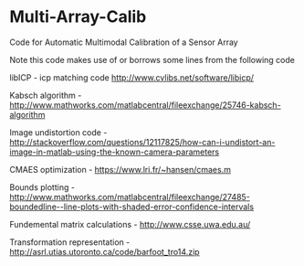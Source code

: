 # Multi-Array-Calib
Code for Automatic Multimodal Calibration of a Sensor Array

Note this code makes use of or borrows some lines from the following code

libICP - icp matching code http://www.cvlibs.net/software/libicp/

Kabsch algorithm - http://www.mathworks.com/matlabcentral/fileexchange/25746-kabsch-algorithm

Image undistortion code - http://stackoverflow.com/questions/12117825/how-can-i-undistort-an-image-in-matlab-using-the-known-camera-parameters

CMAES optimization - https://www.lri.fr/~hansen/cmaes.m

Bounds plotting - http://www.mathworks.com/matlabcentral/fileexchange/27485-boundedline--line-plots-with-shaded-error-confidence-intervals

Fundemental matrix calculations - http://www.csse.uwa.edu.au/

Transformation representation - http://asrl.utias.utoronto.ca/code/barfoot_tro14.zip
